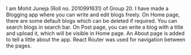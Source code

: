 I am Mohit Juneja (Roll no. 2010991631) of Group 20.
I have made a Blogging app where you can write and edit blogs freely.
On Home page, there are some default blogs which can be deleted if required. You can search blogs in search bar.
On Post page, you can write a blog with a title and upload it, which will be visible in Home page.
An About page is added to tell a little about the app. 
React Router was used for navigation between the pages.

